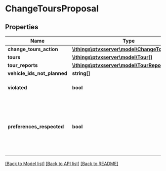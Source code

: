 # ChangeToursProposal

## Properties
Name | Type | Description | Notes
------------ | ------------- | ------------- | -------------
**change_tours_action** | [**\ithings\ptvxserver\model\ChangeToursAction**](ChangeToursAction.md) |  | [optional] 
**tours** | [**\ithings\ptvxserver\model\Tour[]**](Tour.md) |  | [optional] 
**tour_reports** | [**\ithings\ptvxserver\model\TourReport[]**](TourReport.md) |  | [optional] 
**vehicle_ids_not_planned** | **string[]** |  | [optional] 
**violated** | **bool** | True if there is any tour violation. | [optional] 
**preferences_respected** | **bool** | True if all preferences for order group consideration and single stop per customer are respected. | [optional] 

[[Back to Model list]](../../README.md#documentation-for-models) [[Back to API list]](../../README.md#documentation-for-api-endpoints) [[Back to README]](../../README.md)

